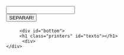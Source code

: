 

<head>
	<link rel="stylesheet" type="text/css" href="trstyle.css">
</head>
<body>
<script src="trjs.js">
</script>
	<div id="spellSpace">
		<div id="top">
		    <h2 id="top1">
		      <input  type="text" id="userInput" />
		  <div  onclick="showSpell();" id="e"  >
		      <button class="learn-more"  onclick="showSpell();" id="e">SEPARAR!</button>
		      </div>
		  </h2>
		</div>
		 
		 <div id="bottom">
		 <h1 class="printers" id="texto"></h1>
		  <div>
	</div>
